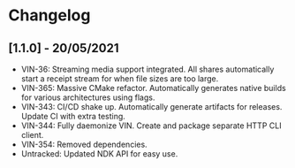 # Changelog

## [1.1.0] - 20/05/2021
- VIN-36: Streaming media support integrated. All shares automatically start a receipt stream for when file sizes are too large.
- VIN-365: Massive CMake refactor. Automatically generates native builds for various architectures using flags.
- VIN-343: CI/CD shake up. Automatically generate artifacts for releases. Update CI with extra testing.
- VIN-344: Fully daemonize VIN. Create and package separate HTTP CLI client.
- VIN-354: Removed dependencies.
- Untracked: Updated NDK API for easy use.
